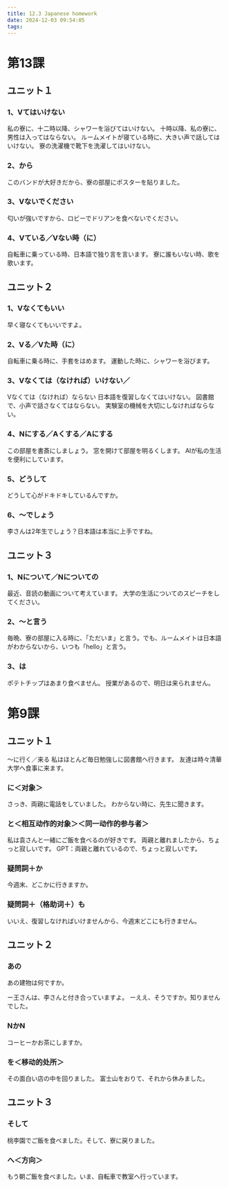 ```yaml
---
title: 12.3 Japanese homework 
date: 2024-12-03 09:54:05
tags:
---
```

# 第13課
## ユニット１
### 1、Vてはいけない
私の寮に、十二時以降、シャワーを浴びてはいけない。
十時以降、私の寮に、男性は入ってはならない。
ルームメイトが寝ている時に、大きい声で話してはいけない。
寮の洗濯機で靴下を洗濯してはいけない。

### 2、から
このバンドが大好きだから、寮の部屋にポスターを貼りました。

### 3、Vないでください
匂いが強いですから、ロビーでドリアンを食べないでください。

### 4、Vている／Vない時（に）
自転車に乗っている時、日本語で独り言を言います。
寮に誰もいない時、歌を歌います。

## ユニット２

### 1、Vなくてもいい
早く寝なくてもいいですよ。

### 2、Vる／Vた時（に）
自転車に乗る時に、手套をはめます。
運動した時に、シャワーを浴びます。

### 3、Vなくては（なければ）いけない／
Vなくては（なければ）ならない
日本語を復習しなくてはいけない。
図書館で、小声で話さなくてはならない。
実験室の機械を大切にしなければならない。

### 4、Nにする／Aくする／Aにする
この部屋を書斎にしましょう。
窓を開けて部屋を明るくします。
AIが私の生活を便利にしています。

### 5、どうして
どうして心がドキドキしているんですか。

### 6、〜でしょう
李さんは2年生でしょう？日本語は本当に上手ですね。

## ユニット３

### 1、Nについて／Nについての
最近、音読の動画について考えています。
大学の生活についてのスピーチをしてください。

### 2、〜と言う
毎晩、寮の部屋に入る時に、「ただいま」と言う。でも、ルームメイトは日本語がわからないから、いつも「hello」と言う。

### 3、は
ポテトチップはあまり食べません。
授業があるので、明日は来られません。

# 第9課
## ユニット１
〜に行く／来る
私はほとんど毎日勉強しに図書館へ行きます。
友達は時々清華大学へ食事に来ます。

### に＜对象＞
さっき、両親に電話をしていました。
わからない時に、先生に聞きます。

### と＜相互动作的对象＞＜同一动作的参与者＞
私は袁さんと一緒にご飯を食べるのが好きです。
両親と離れましたから、ちょっと寂しいです。
GPT：両親と離れているので、ちょっと寂しいです。

### 疑問詞＋か
今週末、どこかに行きますか。

### 疑問詞＋（格助词＋）も
いいえ、復習しなければいけませんから、今週末どこにも行きません。

## ユニット２
### あの
あの建物は何ですか。

ー王さんは、李さんと付き合っていますよ。
ーええ、そうですか。知りませんでした。

### NかN
コーヒーかお茶にしますか。

### を＜移动的处所＞
その面白い店の中を回りました。
富士山をおりて、それから休みました。

## ユニット３
### そして
桃李園でご飯を食べました。そして、寮に戻りました。

### へ＜方向＞
もう朝ご飯を食べました。いま、自転車で教室へ行っています。